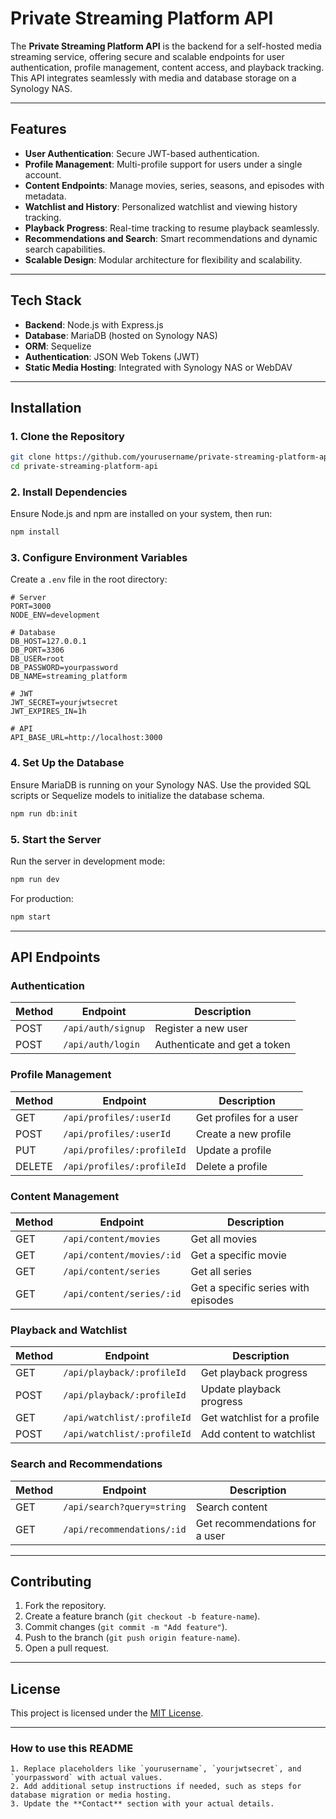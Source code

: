 
# Private Streaming Platform API

The **Private Streaming Platform API** is the backend for a self-hosted media streaming service, offering secure and scalable endpoints for user authentication, profile management, content access, and playback tracking. This API integrates seamlessly with media and database storage on a Synology NAS.

---

## **Features**
- **User Authentication**: Secure JWT-based authentication.
- **Profile Management**: Multi-profile support for users under a single account.
- **Content Endpoints**: Manage movies, series, seasons, and episodes with metadata.
- **Watchlist and History**: Personalized watchlist and viewing history tracking.
- **Playback Progress**: Real-time tracking to resume playback seamlessly.
- **Recommendations and Search**: Smart recommendations and dynamic search capabilities.
- **Scalable Design**: Modular architecture for flexibility and scalability.

---

## **Tech Stack**
- **Backend**: Node.js with Express.js
- **Database**: MariaDB (hosted on Synology NAS)
- **ORM**: Sequelize
- **Authentication**: JSON Web Tokens (JWT)
- **Static Media Hosting**: Integrated with Synology NAS or WebDAV

---

## **Installation**

### **1. Clone the Repository**
```bash
git clone https://github.com/yourusername/private-streaming-platform-api.git
cd private-streaming-platform-api
```

### **2. Install Dependencies**
Ensure Node.js and npm are installed on your system, then run:
```bash
npm install
```

### **3. Configure Environment Variables**
Create a `.env` file in the root directory:
```plaintext
# Server
PORT=3000
NODE_ENV=development

# Database
DB_HOST=127.0.0.1
DB_PORT=3306
DB_USER=root
DB_PASSWORD=yourpassword
DB_NAME=streaming_platform

# JWT
JWT_SECRET=yourjwtsecret
JWT_EXPIRES_IN=1h

# API
API_BASE_URL=http://localhost:3000
```

### **4. Set Up the Database**
Ensure MariaDB is running on your Synology NAS. Use the provided SQL scripts or Sequelize models to initialize the database schema.

```bash
npm run db:init
```

### **5. Start the Server**
Run the server in development mode:
```bash
npm run dev
```

For production:
```bash
npm start
```

---

## **API Endpoints**

### **Authentication**
| Method | Endpoint          | Description                  |
|--------|--------------------|------------------------------|
| POST   | `/api/auth/signup` | Register a new user          |
| POST   | `/api/auth/login`  | Authenticate and get a token |

### **Profile Management**
| Method | Endpoint                     | Description                    |
|--------|-------------------------------|--------------------------------|
| GET    | `/api/profiles/:userId`       | Get profiles for a user        |
| POST   | `/api/profiles/:userId`       | Create a new profile           |
| PUT    | `/api/profiles/:profileId`    | Update a profile               |
| DELETE | `/api/profiles/:profileId`    | Delete a profile               |

### **Content Management**
| Method | Endpoint                   | Description                           |
|--------|-----------------------------|---------------------------------------|
| GET    | `/api/content/movies`       | Get all movies                       |
| GET    | `/api/content/movies/:id`   | Get a specific movie                 |
| GET    | `/api/content/series`       | Get all series                       |
| GET    | `/api/content/series/:id`   | Get a specific series with episodes  |

### **Playback and Watchlist**
| Method | Endpoint                         | Description                   |
|--------|-----------------------------------|-------------------------------|
| GET    | `/api/playback/:profileId`        | Get playback progress         |
| POST   | `/api/playback/:profileId`        | Update playback progress      |
| GET    | `/api/watchlist/:profileId`       | Get watchlist for a profile   |
| POST   | `/api/watchlist/:profileId`       | Add content to watchlist      |

### **Search and Recommendations**
| Method | Endpoint                    | Description                     |
|--------|------------------------------|---------------------------------|
| GET    | `/api/search?query=string`  | Search content                 |
| GET    | `/api/recommendations/:id`  | Get recommendations for a user |

---

## **Contributing**
1. Fork the repository.
2. Create a feature branch (`git checkout -b feature-name`).
3. Commit changes (`git commit -m "Add feature"`).
4. Push to the branch (`git push origin feature-name`).
5. Open a pull request.

---

## **License**
This project is licensed under the [MIT License](LICENSE).

---

### **How to use this README**
```
1. Replace placeholders like `yourusername`, `yourjwtsecret`, and `yourpassword` with actual values.
2. Add additional setup instructions if needed, such as steps for database migration or media hosting.
3. Update the **Contact** section with your actual details.
```